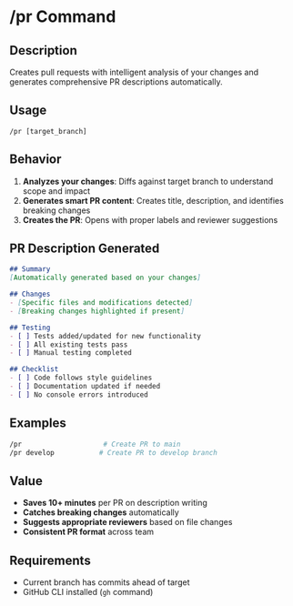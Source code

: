 # /pr Command

## Description
Creates pull requests with intelligent analysis of your changes and generates comprehensive PR descriptions automatically.

## Usage
```
/pr [target_branch]
```

## Behavior
1. **Analyzes your changes**: Diffs against target branch to understand scope and impact
2. **Generates smart PR content**: Creates title, description, and identifies breaking changes
3. **Creates the PR**: Opens with proper labels and reviewer suggestions

## PR Description Generated
```markdown
## Summary
[Automatically generated based on your changes]

## Changes
- [Specific files and modifications detected]
- [Breaking changes highlighted if present]

## Testing
- [ ] Tests added/updated for new functionality
- [ ] All existing tests pass
- [ ] Manual testing completed

## Checklist
- [ ] Code follows style guidelines
- [ ] Documentation updated if needed
- [ ] No console errors introduced
```

## Examples
```bash
/pr                    # Create PR to main
/pr develop           # Create PR to develop branch
```

## Value
- **Saves 10+ minutes** per PR on description writing
- **Catches breaking changes** automatically
- **Suggests appropriate reviewers** based on file changes
- **Consistent PR format** across team

## Requirements
- Current branch has commits ahead of target
- GitHub CLI installed (`gh` command)